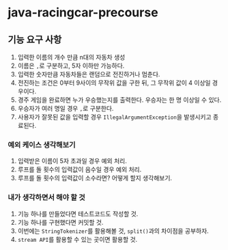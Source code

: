 # java-racingcar-precourse

## 기능 요구 사항
1. 입력한 이름의 개수 만큼 n대의 자동차 생성
2. 이름은 `,`로 구분하고, 5자 이하만 가능하다.
3. 입력한 숫자만큼 자동차들은 랜덤으로 전진하거나 멈춘다.
4. 전진하는 조건은 0부터 9사이의 무작위 값을 구한 뒤, 그 무작위 값이 4 이상일 경우이다.
5. 경주 게임을 완료하면 누가 우승했는지를 출력한다. 우승자는 한 명 이상일 수 있다.
6. 우승자가 여러 명일 경우 `,`로 구분한다.
7. 사용자가 잘못된 값을 입력할 경우 `IllegalArgumentException`을 발생시키고 종료된다.

### 예외 케이스 생각해보기
1. 입력받은 이름이 5자 초과일 경우 예외 처리.
2. 루프를 돌 횟수의 입력값이 음수일 경우 예외 처리.
3. 루프를 돌 횟수의 입력값이 소수라면? 어떻게 할지 생각해보기.

### 내가 생각하면서 해야 할 것
1. 기능 하나를 만들었다면 테스트코드도 작성할 것.
2. 기능 하나를 구현했다면 커밋할 것.
3. 이번에는 `StringTokenizer`를 활용해볼 것, `split()`과의 차이점을 공부하자. 
4. `stream API`를 활용할 수 있는 곳이면 활용할 것.
